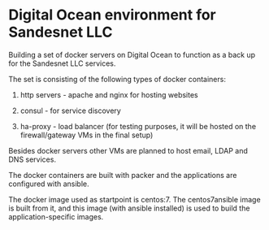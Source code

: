 # Digital Ocean environment for Sandesnet LLC

Building a set of docker servers on Digital Ocean to function as a back up for the Sandesnet LLC services.

The set is consisting of the following types of docker containers:

  1. http servers - apache and nginx for hosting websites

  2. consul - for service discovery

  3. ha-proxy - load balancer (for testing purposes, it will be hosted on the firewall/gateway VMs in the final setup)

Besides docker servers other VMs are planned to host email, LDAP and DNS services.

The docker containers are built with packer and the applications are configured with ansible.

The docker image used as startpoint is centos:7. The centos7ansible image is built from it, and this image (with ansible installed) is used to build the application-specific images.


